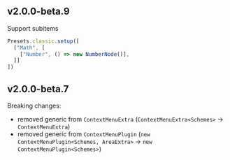 ## v2.0.0-beta.9

Support subitems

```ts
Presets.classic.setup([
  ["Math", [
    ["Number", () => new NumberNode()],
  ]]
])
```

## v2.0.0-beta.7

Breaking changes:

- removed generic from `ContextMenuExtra` (`ContextMenuExtra<Schemes>` -> `ContextMenuExtra`)
- removed generic from `ContextMenuPlugin` (`new ContextMenuPlugin<Schemes, AreaExtra>` ->  `new ContextMenuPlugin<Schemes>`)
